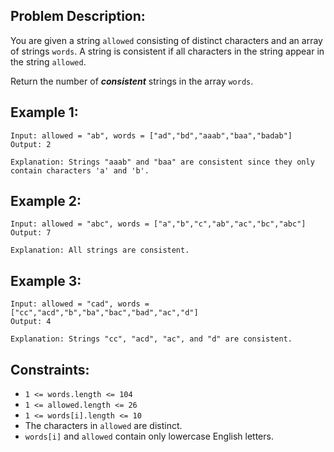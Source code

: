 ## Problem Description:

You are given a string `allowed` consisting of distinct characters and an array of strings `words`. A string is consistent if all characters in the string appear in the string `allowed`.

Return the number of **_consistent_** strings in the array `words`.

 

## Example 1:
```
Input: allowed = "ab", words = ["ad","bd","aaab","baa","badab"]
Output: 2

Explanation: Strings "aaab" and "baa" are consistent since they only contain characters 'a' and 'b'.
```

## Example 2:

```
Input: allowed = "abc", words = ["a","b","c","ab","ac","bc","abc"]
Output: 7

Explanation: All strings are consistent.
```

## Example 3:

```
Input: allowed = "cad", words = ["cc","acd","b","ba","bac","bad","ac","d"]
Output: 4

Explanation: Strings "cc", "acd", "ac", and "d" are consistent.
```

## Constraints:


* `1 <= words.length <= 104`
* `1 <= allowed.length <= 26`
* `1 <= words[i].length <= 10`
* The characters in `allowed` are distinct.
* `words[i]` and `allowed` contain only lowercase English letters.
